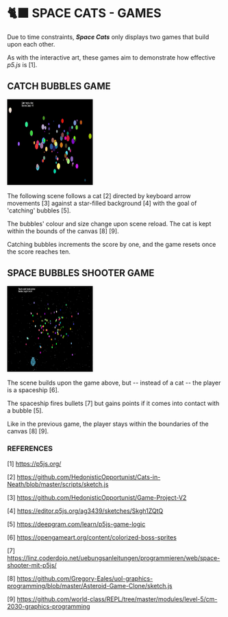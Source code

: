 # 🐈‍⬛ SPACE CATS - GAMES

Due to time constraints, _**Space Cats**_ only displays two games that build upon each other.

As with the interactive art, these games aim to demonstrate how effective _p5.js_ is [1].

## CATCH BUBBLES GAME

<img src="../images/catch_bubbles.png" width="200" height="200">

The following scene follows a cat [2] directed by keyboard arrow movements [3] against a star-filled background [4] with the goal of 'catching' bubbles [5].

The bubbles' colour and size change upon scene reload. The cat is kept within the bounds of the canvas [8] [9].

Catching bubbles increments the score by one, and the game resets once the score reaches ten.

## SPACE BUBBLES SHOOTER GAME

<img src="../images/shooter.png" width="200" height="200">

The scene builds upon the game above, but -- instead of a cat -- the player is a spaceship [6].

The spaceship fires bullets [7] but gains points if it comes into contact with a bubble [5].

Like in the previous game, the player stays within the boundaries of the canvas [8] [9].

### REFERENCES

[1] https://p5js.org/

[2] https://github.com/HedonisticOpportunist/Cats-in-Neath/blob/master/scripts/sketch.js

[3] https://github.com/HedonisticOpportunist/Game-Project-V2

[4] https://editor.p5js.org/ag3439/sketches/Skgh1ZQtQ

[5] https://deepgram.com/learn/p5js-game-logic

[6] https://opengameart.org/content/colorized-boss-sprites

[7] https://linz.coderdojo.net/uebungsanleitungen/programmieren/web/space-shooter-mit-p5js/

[8] https://github.com/Gregory-Eales/uol-graphics-programming/blob/master/Asteroid-Game-Clone/sketch.js

[9] https://github.com/world-class/REPL/tree/master/modules/level-5/cm-2030-graphics-programming
